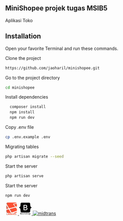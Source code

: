 ## MiniShopee projek tugas MSIB5
Aplikasi Toko 
## Installation
Open your favorite Terminal and run these commands.

Clone the project

```sh
https://github.com/jaoharil/minishopee.git
```

Go to the project directory

```sh
cd minishopee
```

Install dependencies

```sh
  composer install
  npm install
  npm run dev
```


Copy .env file

```sh
cp .env.example .env
```

Migrating tables

```sh
php artisan migrate --seed
```
Start the server
```sh
php artisan serve
```
Start the server
```sh
npm run dev
```
<p align="left">
<a href="https://laravel.com" target="_blank" rel="noreferrer"> <img src="https://raw.githubusercontent.com/devicons/devicon/master/icons/laravel/laravel-plain-wordmark.svg" alt="laravel" width="40" height="40"/> </a> 
<a href="https://getbootstrap.com" target="_blank" rel="noreferrer"> <img src="https://raw.githubusercontent.com/devicons/devicon/master/icons/bootstrap/bootstrap-plain-wordmark.svg" alt="bootstrap" width="40" height="40"/> </a>
<a href="https://midtrans.com" target="_blank" rel="noreferrer"> <img src="https://midtrans.com/assets/img/midtrans-logoo.jpg?v=1676436294" alt="midtrans" width="40" height="40"/> </a>
</p>
